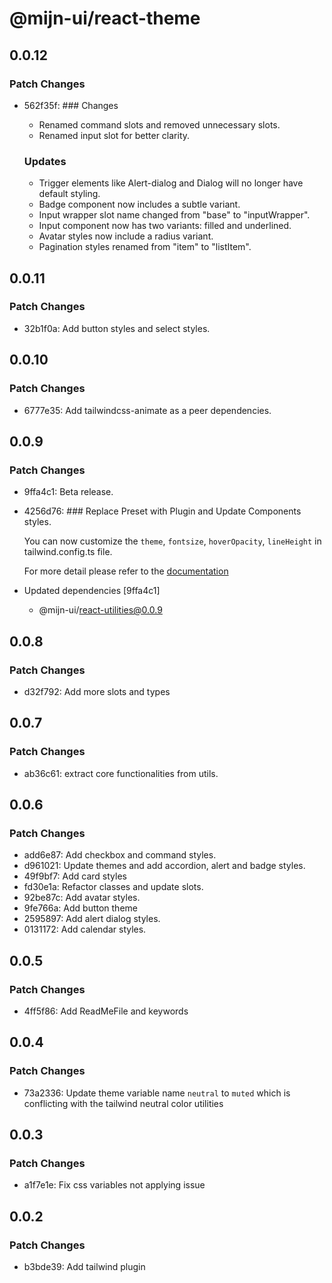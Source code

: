# @mijn-ui/react-theme

## 0.0.12

### Patch Changes

- 562f35f: ### Changes

  - Renamed command slots and removed unnecessary slots.
  - Renamed input slot for better clarity.

  ### Updates

  - Trigger elements like Alert-dialog and Dialog will no longer have default styling.
  - Badge component now includes a subtle variant.
  - Input wrapper slot name changed from "base" to "inputWrapper".
  - Input component now has two variants: filled and underlined.
  - Avatar styles now include a radius variant.
  - Pagination styles renamed from "item" to "listItem".

## 0.0.11

### Patch Changes

- 32b1f0a: Add button styles and select styles.

## 0.0.10

### Patch Changes

- 6777e35: Add tailwindcss-animate as a peer dependencies.

## 0.0.9

### Patch Changes

- 9ffa4c1: Beta release.
- 4256d76: ### Replace Preset with Plugin and Update Components styles.

  You can now customize the `theme`, `fontsize`, `hoverOpacity`, `lineHeight` in tailwind.config.ts file.

  For more detail please refer to the [documentation](https://mijn-ui.vercel.app/react/docs)

- Updated dependencies [9ffa4c1]
  - @mijn-ui/react-utilities@0.0.9

## 0.0.8

### Patch Changes

- d32f792: Add more slots and types

## 0.0.7

### Patch Changes

- ab36c61: extract core functionalities from utils.

## 0.0.6

### Patch Changes

- add6e87: Add checkbox and command styles.
- d961021: Update themes and add accordion, alert and badge styles.
- 49f9bf7: Add card styles
- fd30e1a: Refactor classes and update slots.
- 92be87c: Add avatar styles.
- 9fe766a: Add button theme
- 2595897: Add alert dialog styles.
- 0131172: Add calendar styles.

## 0.0.5

### Patch Changes

- 4ff5f86: Add ReadMeFile and keywords

## 0.0.4

### Patch Changes

- 73a2336: Update theme variable name `neutral` to `muted` which is conflicting with the tailwind neutral color utilities

## 0.0.3

### Patch Changes

- a1f7e1e: Fix css variables not applying issue

## 0.0.2

### Patch Changes

- b3bde39: Add tailwind plugin

